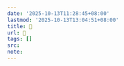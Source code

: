 ```yaml
---
date: '2025-10-13T11:28:45+08:00'
lastmod: '2025-10-13T13:04:51+08:00'
title: 󰞠
url: 󰞠
tags: []
src:
note:
---
```

